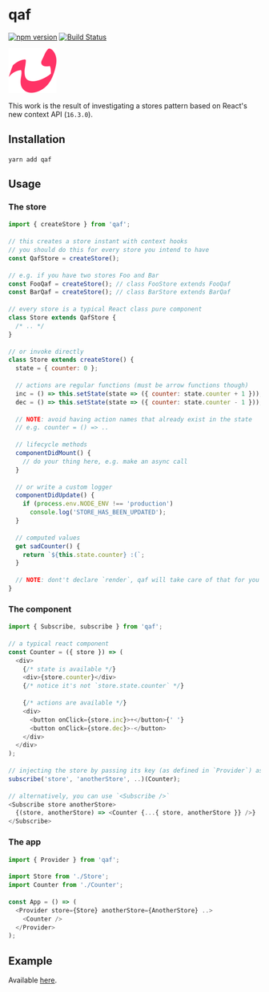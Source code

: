 # qaf

[![npm version](https://badge.fury.io/js/qaf.svg)](https://badge.fury.io/js/qaf) [![Build Status](https://travis-ci.org/sonaye/qaf.svg?branch=master)](https://travis-ci.org/sonaye/qaf)

<img src="qaf.svg" alt="qaf logo" width="96">

This work is the result of investigating a stores pattern based on React's new context API (`16.3.0`).

## Installation

`yarn add qaf`

## Usage

### The store

```js
import { createStore } from 'qaf';

// this creates a store instant with context hooks
// you should do this for every store you intend to have
const QafStore = createStore();

// e.g. if you have two stores Foo and Bar
const FooQaf = createStore(); // class FooStore extends FooQaf
const BarQaf = createStore(); // class BarStore extends BarQaf

// every store is a typical React class pure component
class Store extends QafStore {
  /* .. */
}

// or invoke directly
class Store extends createStore() {
  state = { counter: 0 };

  // actions are regular functions (must be arrow functions though)
  inc = () => this.setState(state => ({ counter: state.counter + 1 }));
  dec = () => this.setState(state => ({ counter: state.counter - 1 }));

  // NOTE: avoid having action names that already exist in the state
  // e.g. counter = () => ..

  // lifecycle methods
  componentDidMount() {
    // do your thing here, e.g. make an async call
  }

  // or write a custom logger
  componentDidUpdate() {
    if (process.env.NODE_ENV !== 'production')
      console.log('STORE_HAS_BEEN_UPDATED');
  }

  // computed values
  get sadCounter() {
    return `${this.state.counter} :(`;
  }

  // NOTE: dont't declare `render`, qaf will take care of that for you
}
```

### The component

```js
import { Subscribe, subscribe } from 'qaf';

// a typical react component
const Counter = ({ store }) => (
  <div>
    {/* state is available */}
    <div>{store.counter}</div>
    {/* notice it's not `store.state.counter` */}

    {/* actions are available */}
    <div>
      <button onClick={store.inc}>+</button>{' '}
      <button onClick={store.dec}>-</button>
    </div>
  </div>
);

// injecting the store by passing its key (as defined in `Provider`) as a string
subscribe('store', 'anotherStore', ..)(Counter);

// alternatively, you can use `<Subscribe />`
<Subscribe store anotherStore>
  {(store, anotherStore) => <Counter {...{ store, anotherStore }} />}
</Subscribe>
```

### The app

```js
import { Provider } from 'qaf';

import Store from './Store';
import Counter from './Counter';

const App = () => (
  <Provider store={Store} anotherStore={AnotherStore} ..>
    <Counter />
  </Provider>
);
```

## Example

Available [here](/example).

